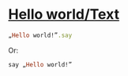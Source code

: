 [1]: https://rosettacode.org/wiki/Hello_world/Text

# [Hello world/Text][1]

```ruby
„Hello world!”.say
```

Or:

```ruby
say „Hello world!”
```
